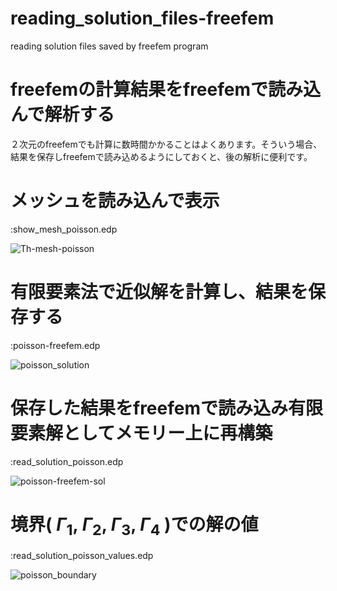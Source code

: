 # reading_solution_files-freefem
reading solution files saved by freefem program

# freefemの計算結果をfreefemで読み込んで解析する

２次元のfreefemでも計算に数時間かかることはよくあります。そういう場合、結果を保存しfreefemで読み込めるようにしておくと、後の解析に便利です。

# メッシュを読み込んで表示

:show_mesh_poisson.edp

![Th-mesh-poisson](https://user-images.githubusercontent.com/1296728/223427532-685b816f-3f5a-482a-9d38-6b7d7dcebf05.jpg)

# 有限要素法で近似解を計算し、結果を保存する

:poisson-freefem.edp

![poisson_solution](https://user-images.githubusercontent.com/1296728/223429539-c9643dde-75db-4943-8c94-311432a9e292.jpg)

# 保存した結果をfreefemで読み込み有限要素解としてメモリー上に再構築

:read_solution_poisson.edp

![poisson-freefem-sol](https://user-images.githubusercontent.com/1296728/223427786-db076877-f4cc-4d51-87cf-262b2f963f92.jpg)

# 境界( $\Gamma_1$, $\Gamma_2$, $\Gamma_3$, $\Gamma_4$ )での解の値

:read_solution_poisson_values.edp

![poisson_boundary](https://user-images.githubusercontent.com/1296728/223591537-78575a31-ce9d-40e1-9156-7abd941526ed.png)
